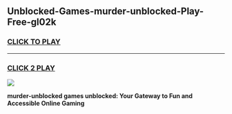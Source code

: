 
## Unblocked-Games-murder-unblocked-Play-Free-gl02k
<h3>
<a href="https://premium76.site?title=murder-unblocked&ref=19M">CLICK TO PLAY</a></h3>
<hr>

<h3>
<a href="https://premium76.site?title=murder-unblocked&ref=19M">CLICK 2 PLAY</a>
  
</h3>

<a href="https://premium76.site?title=murder-unblocked&ref=19M"><img src="https://clearcache.store/games.png"></a>


**murder-unblocked games unblocked: Your Gateway to Fun and Accessible Online Gaming**
